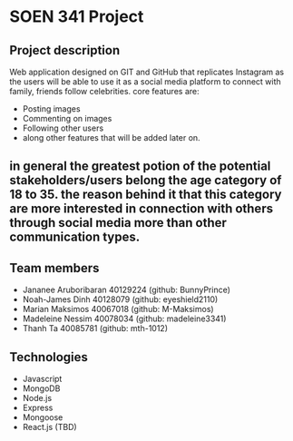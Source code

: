 # SOEN 341 Project
## Project description
Web application designed on GIT and GitHub that replicates Instagram as the users will be able to use it as a social media platform to connect with family, friends follow celebrities. core features are:
- Posting images
- Commenting on images
- Following other users
- along other features that will be added later on.

## in general the greatest potion of the potential stakeholders/users belong the age category of 18 to 35. the reason behind it that this category are more interested in connection with others through social media more than other communication types.

## Team members
- Jananee Aruboribaran 40129224 (github:  BunnyPrince)
- Noah-James Dinh 40128079 (github: eyeshield2110)
- Marian Maksimos 40067018 (github: M-Maksimos)
- Madeleine Nessim 40078034 (github: madeleine3341)
- Thanh Ta 40085781 (github: mth-1012)

## Technologies
- Javascript
- MongoDB
- Node.js
- Express
- Mongoose
- React.js (TBD)

